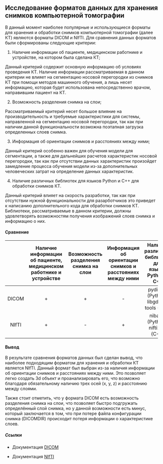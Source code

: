 ## Исследование форматов данных для хранения снимков компьютерной томографии

В данный момент наиболее популярные и использующиеся форматы для хранения и обработки снимков компьютерной томографии (далее КТ) являются форматы DICOM и NIfTI. Для сравнения данных форматов были сформированы следующие критерии:

1. Наличие информации об пациенте, медицинском работнике и устройстве, на котором была сделана КТ;

Данный критерий содержит основную информацию об условиях проведения КТ. Наличие информации рассматриваемая в данном критерии не влияет на сегментацию носовой перегородки из снимков КТ при помощи методов машинного обучения, а лишь несет информацию, которая будет использована непосредственно врачом, направившим пациент на КТ.

2. Возможность разделения снимка на слои;

Рассматриваемый критерий несет большое влияние на производительность и требуемые характеристики для системы, направленной на сегментацию носовой перегородки, так как при наличии данной функциональности возможна поэтапная загрузка определенных слоев снимка.

3. Информация об ориентации снимков и расстояниях между ними;

Данный критерий особенно важен для обучения модели для сегментации, а также для дальнейших расчетов характеристик носовой перегородки, так как при отсутствии данных характеристик произойдет замедление процесса обучения модели из-за дополнительных человеческих затрат на определение данных характеристик.

4. Наличие различных библиотек для языков Python и C++ для обработки снимков КТ.

Данный критерий влияет на скорость разработки, так как при отсутствии нужной функциональности для разарботчиков это приведет к написанию дополнительного кода для обработки снимков КТ. Библиотеки, рассматриваемые в данном критерии, должны удовлетворять возможностям получения изображений слоев снимка и информацию о них.

#### Сравнение

| | Наличие информации об пациенте, медицинском работнике и устройстве | Возможность разделения снимка на слои | Информация об ориентации снимков и расстояниях между ними | Наличие различных библиотек для языков Python и C++ |
|:-----:|:------------------------------------------------------------------:|:-------------------------------------:|:---------------------------------------------------------:|:---------------------------------------------------:|
| DICOM | + | + | - | pydicom (Python), libgdcm-tools (C++) |
| NIfTI | + | - | + | nibabel (Python), nifti1_io (С++) |


#### Вывод

В результате сравнения форматов данных был сделан вывод, что наиболее подходящим форматом для хранения и обработки КТ является NIfTI. Данный формат был выбран из-за наличия информации об ориентации снимков и расстояниях между ними.  Это позволяет легко создать 3d объект и проанализировать его, что возможно благодаря обязательному наличию трех осей (x, y, z) и расстоянию между слоями. 

Также стоит отметить, что у формата DICOM есть возможность разделения снимка на слои, что позволяет быстро подгружать определённый слой снимка, но у данной возможности есть минус, который заключается в том, что при потере файла конфигурации снимка (DICOMDIR) происходит потеря информации о характеристике слоев.

##### Ссылки

* Документация [DICOM](https://www.dicomstandard.org/)

* Документация [NIfTI](https://nifti.nimh.nih.gov/) 